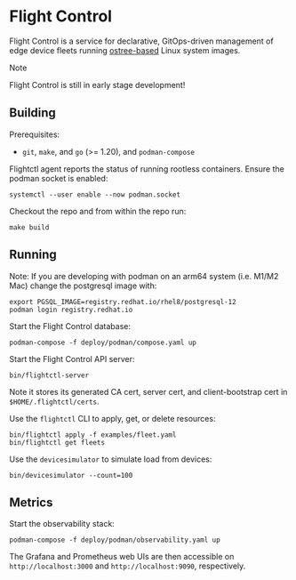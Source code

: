 # Flight Control
Flight Control is a service for declarative, GitOps-driven management of edge device fleets running [ostree-based](https://github.com/ostreedev/ostree) Linux system images.

> [!NOTE]
> Flight Control is still in early stage development!

## Building

Prerequisites:
* `git`, `make`, and `go` (>= 1.20), and `podman-compose`

Flightctl agent reports the status of running rootless containers. Ensure the podman socket is enabled:

`systemctl --user enable --now podman.socket`

Checkout the repo and from within the repo run:

```
make build
```

## Running

Note: If you are developing with podman on an arm64 system (i.e. M1/M2 Mac) change the postgresql
image with:
```
export PGSQL_IMAGE=registry.redhat.io/rhel8/postgresql-12
podman login registry.redhat.io
```


Start the Flight Control database:

```
podman-compose -f deploy/podman/compose.yaml up
```

Start the Flight Control API server:

```
bin/flightctl-server
```

Note it stores its generated CA cert, server cert, and client-bootstrap cert in `$HOME/.flightctl/certs`.

Use the `flightctl` CLI to apply, get, or delete resources:

```
bin/flightctl apply -f examples/fleet.yaml
bin/flightctl get fleets
```

Use the `devicesimulator` to simulate load from devices:

```
bin/devicesimulator --count=100
```

## Metrics

Start the observability stack:

```
podman-compose -f deploy/podman/observability.yaml up
```

The Grafana and Prometheus web UIs are then accessible on `http://localhost:3000` and `http://localhost:9090`, respectively.
